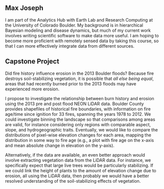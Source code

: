 ## Max Joseph

I am part of the Analytics Hub with Earth Lab and Research Computing at the University of Colorado Boulder.
My background is in hierarchical Bayesian modeling and disease dynamics, but much of my current work involves writing scientific software to make data more useful.
I am hoping to become more proficient with remotely sensed data by taking this course, so that I can more effectively integrate data from different sources.

## Capstone Project

Did fire history influence erosion in the 2013 Boulder floods? 
Because fire destroys soil-stabilizing vegetation, it is possible that *all else being equal*, areas that had recently burned prior to the 2013 floods may have experienced more erosion.

I propose to investigate the relationship between burn history and erosion using the 2013 pre and post flood NEON LiDAR data. 
Boulder County provides shapefiles of historical fire boundaries, with information on fire age/time since ignition for 33 fires, spanning the years 1978 to 2012.
We could investigate binning the landscape so that comparisons among areas are valid, for instance considering only regions with comparable aspect, slope, and hydrogeographic traits. 
Eventually, we would like to compare the distributions of pixel-wise elevation changes for each area, mapping the distribution in some way to fire age (e.g., a plot with fire age on the x-axis and mean absolute change in elevation on the y-axis). 

Alternatively, if the data are available, an even better approach would involve extracting vegetation data from the LiDAR data. 
For instance, we specifically expect that large live trees would be particularly stabilizing. 
If we could link the height of plants to the amount of elevation change due to erosion, all using the LiDAR data, then probably we would have a better resolved understanding of the soil-stabilizing effects of vegetation. 

